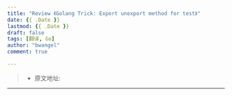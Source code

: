 ```yaml
---
title: "Review 《Golang Trick: Export unexport method for test》"
date: {{ .Date }}
lastmod: {{ .Date }}
draft: false
tags: [翻译, Go]
author: "bwangel"
comment: true

---
```


> + 原文地址:

<!--more-->
---
